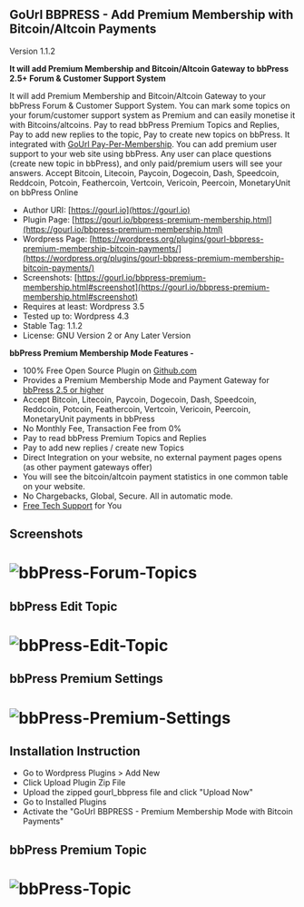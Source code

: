 
GoUrl BBPRESS - Add Premium Membership with Bitcoin/Altcoin Payments
-----------------------------------------------------------

Version 1.1.2

**It will add Premium Membership and Bitcoin/Altcoin Gateway to bbPress 2.5+ Forum & Customer Support System**

It will add Premium Membership and Bitcoin/Altcoin Gateway to your bbPress Forum & Customer Support System. You can mark some topics on your forum/customer support system as Premium and can easily monetise it with Bitcoins/altcoins. Pay to read bbPress Premium Topics and Replies, Pay to add new replies to the topic, Pay to create new topics on bbPress. It integrated with [GoUrl Pay-Per-Membership](https://wordpress.org/plugins/gourl-bitcoin-payment-gateway-paid-downloads-membership/). 
You can add premium user support to your web site using bbPress. Any user can place questions (create new topic in bbPress), and only paid/premium users will see your answers.
Accept Bitcoin, Litecoin, Paycoin, Dogecoin, Dash, Speedcoin, Reddcoin, Potcoin, Feathercoin, Vertcoin, Vericoin, Peercoin, MonetaryUnit on bbPress Online

* Author URI: [https://gourl.io](https://gourl.io)
* Plugin Page: [https://gourl.io/bbpress-premium-membership.html](https://gourl.io/bbpress-premium-membership.html)
* Wordpress Page: [https://wordpress.org/plugins/gourl-bbpress-premium-membership-bitcoin-payments/](https://wordpress.org/plugins/gourl-bbpress-premium-membership-bitcoin-payments/)
* Screenshots: [https://gourl.io/bbpress-premium-membership.html#screenshot](https://gourl.io/bbpress-premium-membership.html#screenshot)
* Requires at least: Wordpress 3.5
* Tested up to: Wordpress 4.3
* Stable Tag: 1.1.2
* License: GNU Version 2 or Any Later Version


**bbPress Premium Membership Mode Features -**

* 100% Free Open Source Plugin on [Github.com](https://github.com/cryptoapi/bbPress-Premium-Membership-Bitcoins)
* Provides a Premium Membership Mode and Payment Gateway for [bbPress 2.5 or higher](https://wordpress.org/plugins/bbpress/)
* Accept Bitcoin, Litecoin, Paycoin, Dogecoin, Dash, Speedcoin, Reddcoin, Potcoin, Feathercoin, Vertcoin, Vericoin, Peercoin, MonetaryUnit payments in bbPress
* No Monthly Fee, Transaction Fee from 0%
* Pay to read bbPress Premium Topics and Replies
* Pay to add new replies / create new Topics
* Direct Integration on your website, no external payment pages opens (as other payment gateways offer)
* You will see the bitcoin/altcoin payment statistics in one common table on your website. 
* No Chargebacks, Global, Secure. All in automatic mode.
* [Free Tech Support](https://gourl.io/view/contact/Contact_Us.html) for You





Screenshots
----------------
# ![bbPress-Forum-Topics](https://gourl.io/images/bbpress/screenshot-4.png)


bbPress Edit Topic
----------------
# ![bbPress-Edit-Topic](https://gourl.io/images/bbpress/screenshot-5.png)


bbPress Premium Settings
----------------
# ![bbPress-Premium-Settings](https://gourl.io/images/bbpress/screenshot-1.png)


Installation Instruction
----------------
* Go to Wordpress Plugins > Add New
* Click Upload Plugin Zip File
* Upload the zipped gourl_bbpress file and click "Upload Now"
* Go to Installed Plugins
* Activate the "GoUrl BBPRESS - Premium Membership Mode with Bitcoin Payments"

  
  
  



bbPress Premium Topic
----------------
   
# ![bbPress-Topic](https://gourl.io/images/bbpress/screenshot-2.png)
 
 

